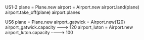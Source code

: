
US1-2
plane = Plane.new
airport = Airport.new
airport.land(plane)
airport.take_off(plane)
airport.planes

US6
plane = Plane.new
airport_gatwick = Airport.new(120)
airport_gatwick.capacity ---> 120
airport_luton = Airport.new
airport_luton.capacity ----> 100
